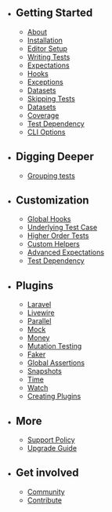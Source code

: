 - ## Getting Started
  - [About](/docs/about)
  - [Installation](/docs/installation)
  - [Editor Setup](/docs/editor-setup)
  - [Writing Tests](/docs/writing-tests)
  - [Expectations](/docs/expectations)
  - [Hooks](/docs/hooks)
  - [Exceptions](/docs/exceptions)
  - [Datasets](/docs/datasets)
  - [Skipping Tests](/docs/skipping-tests)
  - [Datasets](/docs/datasets)
  - [Coverage](/docs/coverage)
  - [Test Dependency](/docs/test-dependency)
  - [CLI Options](/docs/cli-options)

- ## Digging Deeper
  - [Grouping tests](/docs/grouping-tests)

- ## Customization
  - [Global Hooks](/docs/global-hooks)
  - [Underlying Test Case](/docs/underlying-test-case)
  - [Higher Order Tests](/docs/higher-order-tests)
  - [Custom Helpers](/docs/helpers)
  - [Advanced Expectations](/docs/plugins/advanced-expectations)
  - [Test Dependency](/docs/test-dependency)

- ## Plugins
  - [Laravel](/docs/plugins/laravel)
  - [Livewire](/docs/plugins/livewire)
  - [Parallel](/docs/plugins/parallel)
  - [Mock](/docs/plugins/mock)
  - [Money](/docs/plugins/money)
  - [Mutation Testing](/docs/plugins/mutation-testing)
  - [Faker](/docs/plugins/faker)
  - [Global Assertions](/docs/plugins/global-assertions)
  - [Snapshots](/docs/plugins/snapshots)
  - [Time](/docs/plugins/time)
  - [Watch](/docs/plugins/watch)
  - [Creating Plugins](/docs/plugins/creating-plugins)
- ## More
  - [Support Policy](/docs/support-policy)
  - [Upgrade Guide](/docs/upgrade-guide)
- ## Get involved
  - [Community](/docs/community)
  - [Contribute](/docs/contribute)
